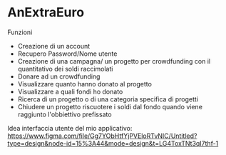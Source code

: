 # AnExtraEuro
Funzioni

- Creazione di un account
- Recupero Password/Nome utente
- Creazione di una campagna/ un progetto per crowdfunding con il quantitativo dei soldi raccimolati
- Donare ad un crowdfunding
- Visualizzare quanto hanno donato al progetto
- Visualizzare a quali fondi ho donato
- Ricerca di un progetto o di una categoria specifica di progetti
- Chiudere un progetto riscuotere i soldi dal fondo quando viene raggiunto l'obbiettivo prefissato

Idea interfaccia utente del mio applicativo:
  https://www.figma.com/file/Gg7YObHtfYjPVEloRTvNIC/Untitled?type=design&node-id=15%3A44&mode=design&t=LG4ToxTNt3qI7thf-1
